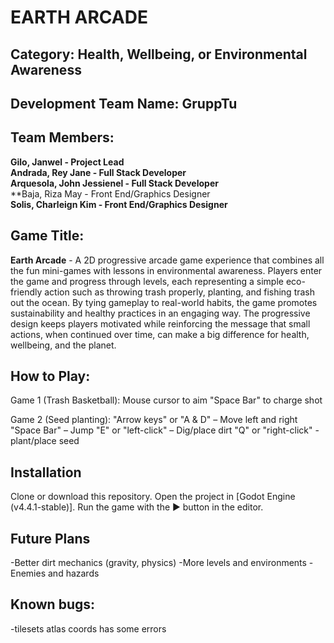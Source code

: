 # EARTH ARCADE 
## Category: Health, Wellbeing, or Environmental Awareness


## Development Team Name: GruppTu

## Team Members:
**Gilo, Janwel - Project Lead<br/>**
**Andrada, Rey Jane - Full Stack Developer<br/>**
**Arquesola, John Jessienel - Full Stack Developer<br/>**
**Baja, Riza May - Front End/Graphics Designer<br/>
**Solis, Charleign Kim - Front End/Graphics Designer<br/>**

## Game Title: 
**Earth Arcade** - A 2D progressive arcade game experience that combines all the fun mini-games with lessons in environmental awareness. Players enter the game and progress through levels, each representing a simple eco-friendly action such as throwing trash properly, planting, and fishing trash out the ocean. By tying gameplay to real-world habits, the game promotes sustainability and healthy practices in an engaging way. The progressive design keeps players motivated while reinforcing the message that small actions, when continued over time, can make a big difference for health, wellbeing, and the planet.

## How to Play:

Game 1 (Trash Basketball):
Mouse cursor to aim
"Space Bar" to charge shot

Game 2 (Seed planting):
"Arrow keys" or "A & D" – Move left and right
"Space Bar" – Jump
"E" or "left-click" – Dig/place dirt
"Q" or "right-click" - plant/place seed

## Installation
Clone or download this repository.
Open the project in [Godot Engine (v4.4.1-stable)].
Run the game with the ▶ button in the editor.

## Future Plans
-Better dirt mechanics (gravity, physics)
-More levels and environments
-Enemies and hazards

## Known bugs:
-tilesets atlas coords has some errors
